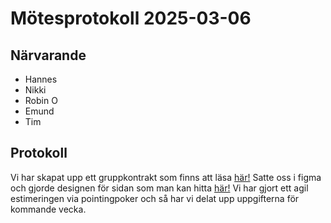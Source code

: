 # Mötesprotokoll 2025-03-06

## Närvarande
* Hannes
* Nikki
* Robin O
* Emund
* Tim

## Protokoll
Vi har skapat upp ett gruppkontrakt som finns att läsa [här!](https://docs.google.com/document/d/1DuD4GEdzXQtdrcPyJTDpQ16fG7u-Imsu2OhuPqnOHN0/edit?tab=t.0)
Satte oss i figma och gjorde designen för sidan som man kan hitta [här!](https://www.figma.com/design/ldKGySr3SN4nYFh30nABXj/Yum-Yum-Gimme-sum---frontend-(Copy)?node-id=0-1)
Vi har gjort ett agil estimeringen via pointingpoker och så har vi delat upp uppgifterna för kommande vecka.
